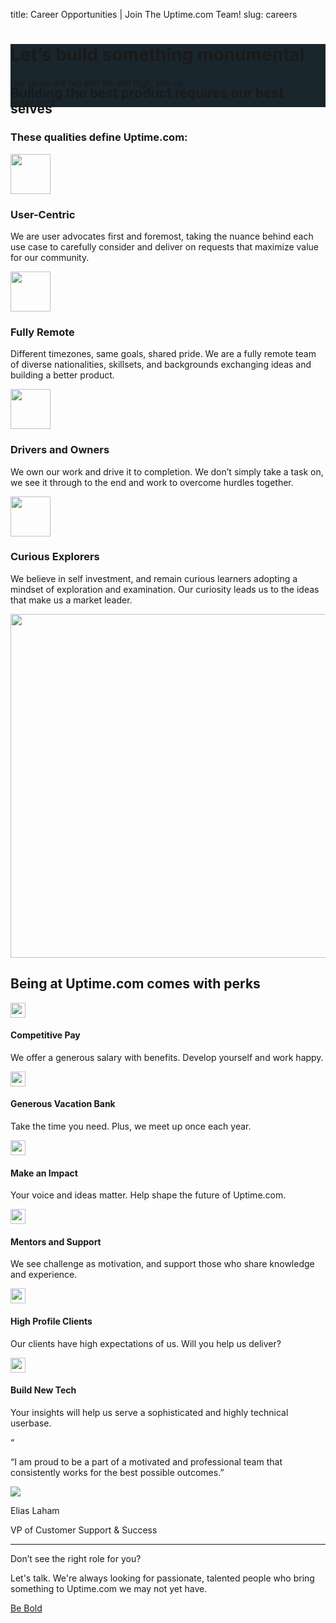 title: Career Opportunities | Join The Uptime.com Team!
slug: careers
<div class="careers body-marketing">
	<div class="hero bg-image-1 text-light-4" style="background-color: #19262d;">
		<div class="container">
			<div class="row align-items-center">
				<div class="col-md-6 py-6">
					<h1 class="font-weight-bold text-white mb-4">Let’s build something monumental</h1>
					<p class="font-weight-light font-24 mb-5">Our goals are big and we aim high, join us.</p>
					<div class="d-xl-flex align-items-center justify-content-between">
						<a href="#jobs" class="btn btn-lg btn-primary mb-3">Apply here</a>
					</div>
				</div>
				<div class="col-md-6" style="margin-bottom: -4rem;">
					<!-- image -->
				</div>
			</div>
		</div>
	</div>
	<section class="py-6 whoweare">
		<div class="container">
			<div class="row mb-5">
				<div class="col-12 col-lg-10 mx-lg-auto text-center">
					<h2 class="font-weight-ultrabold">Building the best product requires our best selves</h2>
					<h3 class="subheading">These qualities define Uptime.com:</h3>
				</div>
			</div>
			<div class="row mb-5">
				<div class="col-12 col-lg-6 text-center mb-5 mb-lg-0">
					<img src="{{ THEME_STATIC_DIR }}/theme/img/icons2/User_Icon.svg" class="mb-4" width="64" height="64">
					<h3 class="font-weight-ultrabold mb-3">User-Centric</h3>
					<p class="px-lg-5">We are user advocates first and foremost, taking the nuance behind each use case to carefully consider and deliver on requests that maximize value for our community.</p>
				</div>
				<div class="col-12 col-lg-6 text-center">
					<img src="{{ THEME_STATIC_DIR }}/theme/img/icons2/Remote_Icon.svg" class="mb-4"  width="64" height="64">
					<h3 class="font-weight-ultrabold mb-3">Fully Remote</h3>
					<p class="px-lg-5">Different timezones, same goals, shared pride. We are a fully remote team of diverse nationalities, skillsets, and backgrounds exchanging ideas and building a better product.</p>
				</div>
			</div>
			<div class="row">
				<div class="col-12 col-lg-6 text-center mb-5 mb-lg-0">
					<img src="{{ THEME_STATIC_DIR }}/theme/img/icons2/Task_Checklist_Icon.svg" class="mb-4"  width="64" height="64">
					<h3 class="font-weight-ultrabold mb-3">Drivers and Owners</h3>
					<p class="px-lg-5">We own our work and drive it to completion. We don’t simply take a task on, we see it through to the end and work to overcome hurdles together.</p>
				</div>
				<div class="col-12 col-lg-6 text-center">
					<img src="{{ THEME_STATIC_DIR }}/theme/img/icons2/Lightbulb_Icon.svg" class="mb-4" width="64" height="64">
					<h3 class="font-weight-ultrabold mb-3">Curious Explorers</h3>
					<p class="px-lg-5">We believe in self investment, and remain curious learners adopting a mindset of exploration and examination. Our curiosity leads us to the ideas that make us a market leader.</p>
				</div>
			</div>
		</div>
	</section>
	<section class="py-6 benefits">
		<div class="overlay d-none d-lg-block">
			<div class="overlay-inner row align-items-center">
				<div class="col-4 ml-auto text-right">
					<img style="height: 550px;" src="{{ THEME_STATIC_DIR }}/theme/img/marketing/careers-about-uptime.png" width="578" height="654">
				</div>
			</div>
		</div>
		<div class="container">
			<div class="row">
				<div class="col-lg-8">
					<h2 class="font-weight-ultrabold mb-4">Being at Uptime.com comes with perks</h2>
					<div class="row">
						<div class="col-12 col-lg-6 mb-4 mb-lg-5 pr-lg-5">
							<div class="d-flex align-items-center mb-3">
								<img src="{{ THEME_STATIC_DIR }}/theme/img/icons2/Uptime_GreenCheckBox_Icon.svg" class="mr-3" width="24" height="24">
								<h4>Competitive Pay</h4>
							</div>
							<p>We offer a generous salary with benefits. Develop yourself and work happy.</p>
						</div>
						<div class="col-12 col-lg-6 mb-4 mb-lg-5 pr-lg-5">
							<div class="d-flex align-items-center mb-3">
								<img src="{{ THEME_STATIC_DIR }}/theme/img/icons2/Uptime_GreenCheckBox_Icon.svg" class="mr-3" alt="" width="24" height="24">
								<h4>Generous Vacation Bank</h4>
							</div>
							<p>Take the time you need. Plus, we meet up once each year.</p>
						</div>
						<div class="col-12 col-lg-6 mb-4 mb-lg-5 pr-lg-5">
							<div class="d-flex align-items-center mb-3">
								<img src="{{ THEME_STATIC_DIR }}/theme/img/icons2/Uptime_GreenCheckBox_Icon.svg" class="mr-3" alt="" width="24" height="24">
								<h4>Make an Impact</h4>
							</div>
							<p>Your voice and ideas matter. Help shape the future of Uptime.com.</p>
						</div>
						<div class="col-12 col-lg-6 mb-4 mb-lg-5 pr-lg-5">
							<div class="d-flex align-items-center mb-3">
								<img src="{{ THEME_STATIC_DIR }}/theme/img/icons2/Uptime_GreenCheckBox_Icon.svg" class="mr-3" alt="" width="24" height="24">
								<h4>Mentors and Support</h4>
							</div>
							<p>We see challenge as motivation, and support those who share knowledge and experience.</p>
						</div>
						<div class="col-12 col-lg-6 mb-4 mb-lg-0 pr-lg-5">
							<div class="d-flex align-items-center mb-3">
								<img src="{{ THEME_STATIC_DIR }}/theme/img/icons2/Uptime_GreenCheckBox_Icon.svg" class="mr-3" alt="" width="24" height="24">
								<h4>High Profile Clients</h4>
							</div>
							<p>Our clients have high expectations of us. Will you help us deliver?</p>
						</div>
						<div class="col-12 col-lg-6 pr-lg-5">
							<div class="d-flex align-items-center mb-3">
								<img src="{{ THEME_STATIC_DIR }}/theme/img/icons2/Uptime_GreenCheckBox_Icon.svg" class="mr-3" alt="" width="24" height="24">
								<h4>Build New Tech</h4>
							</div>
							<p>Your insights will help us serve a sophisticated and highly technical userbase.</p>
						</div>
					</div>
				</div>
			</div>
		</div>
	</section>
	<section class="py-6 bg-primary quote">
		<div class="container mt-7">
			<div class="row">
				<div class="col-12 col-lg-8 mx-lg-auto text-center">
					<p class="quote-mark mb-0">“</p>
					<p class="quote-text text-white mb-5">“I am proud to be a part of a motivated and professional team that consistently works for the best possible outcomes.”</p>
					<img src="{{ THEME_STATIC_DIR }}/theme/img/marketing/careers-user-avatar.png" class="border-1 rounded-circle mb-4">
					<p class="quote-author mb-1">Elias Laham</p>
					<p class="quote-author-title">VP of Customer Support &amp; Success</p>
				</div>
			</div>
		</div>
	</section>
	<section class="bg-light-2 py-6">
		<div class="container">
			<div class="row">
				<div class="col-12 col-lg-9 mx-lg-auto text-center">
					<hr class="light my-6 mg-lg-7"/>
					<p class="font-20 font-lg-28 font-weight-ultrabold mb-4">Don’t see the right role for you?</p>
					<p class="font-16 font-lg-18 lh-17 mb-4">Let's talk. We're always looking for passionate, talented people who bring something to Uptime.com we may not yet have.</p>
					<a href="/contact" class="btn btn-primary btn-lg">Be Bold</a>
				</div>
			</div>
		</div>
	</section>
</div>
